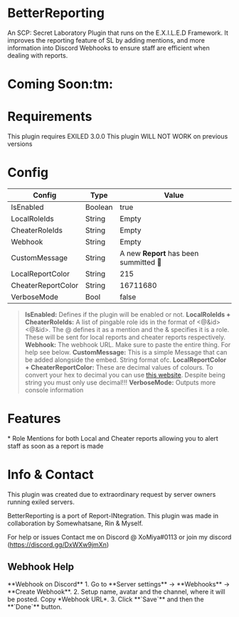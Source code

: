 # BetterReporting
An SCP: Secret Laboratory Plugin that runs on the E.X.I.L.E.D Framework. It improves the reporting feature of SL by adding mentions, and more information into Discord Webhooks to ensure staff are efficient when dealing with reports.

<h1>Coming Soon:tm:</h1>

<h1>Requirements</h1>
This plugin requires EXILED 3.0.0 
This plugin WILL NOT WORK on previous versions
<h1>Config</h1>

| Config  | Type | Value |
| ------------- | ------------- | ------------- |
| IsEnabled  | Boolean  | true  |
| LocalRoleIds  | String  | Empty  |
| CheaterRoleIds  | String  | Empty  |
| Webhook  | String  | Empty  |
| CustomMessage  | String  | A new **Report** has been summitted :pencil:  |
| LocalReportColor  | String  | 215  |
| CheaterReportColor  | String | 16711680  |
| VerboseMode  | Bool  | false  |

> **IsEnabled:** Defines if the plugin will be enabled or not.
> **LocalRoleIds + CheaterRoleIds:** A list of pingable role ids in the format of <@&id> <@&id>. The @ defines it as a mention and the & specifies it is a role. These will be sent for local reports and cheater reports respectively.
> **Webhook:** The webhook URL. Make sure to paste the entire thing. For help see below.
> **CustomMessage:** This is a simple Message that can be added alongside the embed. String format ofc.
> **LocalReportColor + CheaterReportColor:** These are decimal values of colours. To convert your hex to decimal you can use [this website](https://www.mathsisfun.com/hexadecimal-decimal-colors.html "Convert Hexadecimal to decimal"). Despite being string you must only use decimal!!!
> **VerboseMode:** Outputs more console information

<h1>Features</h1>
* Role Mentions for both Local and Cheater reports allowing you to alert staff as soon as a report is made

<h1>Info & Contact</h1>
This plugin was created due to extraordinary request by server owners running exiled servers. 

BetterReporting is a port of Report-INtegration.
This plugin was made in collaboration by Somewhatsane, Rin & Myself. 

For help or issues Contact me on Discord @ XoMiya#0113 or join my discord (https://discord.gg/DxWXw9jmXn)

<h2>Webhook Help</h2>
**Webhook on Discord**
1. Go to **Server settings** -> **Webhooks** -> **Create Webhook**.
2. Setup name, avatar and the channel, where it will be posted. Copy *Webhook URL*.
3. Click **`Save`** and then the **`Done`** button.

